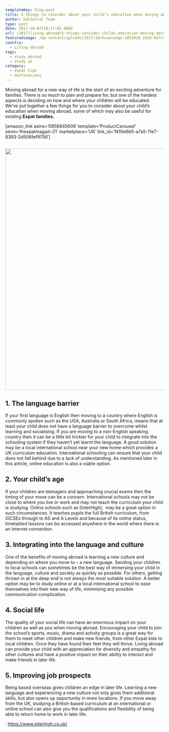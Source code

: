 ```yaml
---
templateKey: blog-post
title: 5 things to consider about your child’s education when moving abroad
author: Editorial Team
type: post
date: 2017-10-02T19:17:01.000Z
url: /2017/living-abroad/5-things-consider-childs-education-moving-abroad/
featuredimage: /wp-content/uploads/2017/10/knowledge-1052010_1920-667x500.jpg
country: 
  - Living abroad
tags:
  - study abroad
  - study uk
category:
  - expat tips
  - destinations
---
```


Moving abroad for a new way of life is the start of an exciting adventure for families. There is so much to plan and prepare for, but one of the hardest aspects is deciding on how and where your children will be educated. We’ve put together a few things for you to consider about your child’s education when moving abroad, some of which may also be useful for existing **Expat families.** <!--more-->

[amazon\_link asins=&#8217;0956845606&#8242; template=&#8217;ProductCarousel&#8217; store=&#8217;thexpatmagazi-21&#8242; marketplace=&#8217;UK&#8217; link\_id=&#8217;f410e6b5-a7a5-11e7-8393-2d506fef9756&#8242;]

## <img  src="/img/uploads/2017/10/knowledge-1052010_1920-1024x768.jpg" alt="" width="1024" height="768" srcset="/img/uploads/2017/10/knowledge-1052010_1920-1024x768.jpg 1024w, /img/uploads/2017/10/knowledge-1052010_1920-300x225.jpg 300w, /img/uploads/2017/10/knowledge-1052010_1920-768x576.jpg 768w, /img/uploads/2017/10/knowledge-1052010_1920-667x500.jpg 667w, /img/uploads/2017/10/knowledge-1052010_1920-800x600.jpg 800w, /img/uploads/2017/10/knowledge-1052010_1920.jpg 1200w" sizes="(max-width: 1024px) 100vw, 1024px" />

## 1. The language barrier

If your first language is English then moving to a country where English is commonly spoken such as the USA, Australia or South Africa, means that at least your child does not have a language barrier to overcome whilst learning and socialising. If you are moving to a non-English speaking country then it can be a little bit trickier for your child to integrate into the schooling system if they haven’t yet learnt the language. A good solution may be a local international school near your new home which provides a UK curriculum education. International schooling can ensure that your child does not fall behind due to a lack of understanding. As mentioned later in this article, online education is also a viable option.

## 2. Your child’s age

If your children are teenagers and approaching crucial exams then the timing of your move can be a concern. International schools may not be close to where you live or work and may not teach the curriculum your child is studying. Online schools such as [InterHigh],  may be a great option in such circumstances. It teaches pupils the full British curriculum, from iGCSEs through to AS and A Levels and because of its online status, timetabled lessons can be accessed anywhere in the world where there is an internet connection.

## 3. Integrating into the language and culture

One of the benefits of moving abroad is learning a new culture and depending on where you move to – a new language. Sending your children to local schools can sometimes be the best way of immersing your child in the language, culture and society as quickly as possible. For others, getting thrown in at the deep end is not always the most suitable solution. A better option may be to study online or at a local international school to ease themselves into their new way of life, minimising any possible communication complication.

## 4. Social life

The quality of your social life can have an enormous impact on your children as well as you when moving abroad. Encouraging your child to join the school’s sports, music, drama and activity groups is a great way for them to meet other children and make new friends, from other Expat kids to local children. Once they have found their feet they will thrive. Living abroad can provide your child with an appreciation for diversity and empathy for other cultures and have a positive impact on their ability to interact and make friends in later life.

## 5. Improving job prospects

Being based overseas gives children an edge in later life. Learning a new language and experiencing a new culture not only gives them additional skills, but also opens up opportunity in more locations. If you move away from the UK, studying a British-based curriculum at an international or online school can also give you the qualifications and flexibility of being able to return home to work in later life.

: https://www.interhigh.co.uk/
